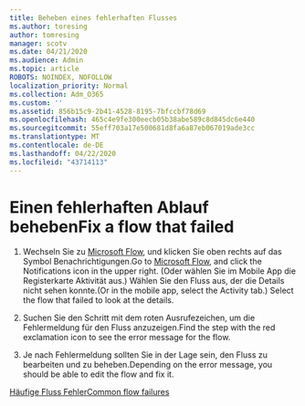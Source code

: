 ```yaml
---
title: Beheben eines fehlerhaften Flusses
ms.author: toresing
author: tomresing
manager: scotv
ms.date: 04/21/2020
ms.audience: Admin
ms.topic: article
ROBOTS: NOINDEX, NOFOLLOW
localization_priority: Normal
ms.collection: Adm_O365
ms.custom: ''
ms.assetid: 856b15c9-2b41-4528-8195-7bfccbf78d69
ms.openlocfilehash: 465c4e9fe300eecb05b38abe589c8d845dc6e440
ms.sourcegitcommit: 55eff703a17e500681d8fa6a87eb067019ade3cc
ms.translationtype: MT
ms.contentlocale: de-DE
ms.lasthandoff: 04/22/2020
ms.locfileid: "43714113"
---
```

# <a name="fix-a-flow-that-failed"></a><span data-ttu-id="16240-102">Einen fehlerhaften Ablauf beheben</span><span class="sxs-lookup"><span data-stu-id="16240-102">Fix a flow that failed</span></span>

1. <span data-ttu-id="16240-103">Wechseln Sie zu [Microsoft Flow](https://flow.microsoft.com/), und klicken Sie oben rechts auf das Symbol Benachrichtigungen.</span><span class="sxs-lookup"><span data-stu-id="16240-103">Go to [Microsoft Flow](https://flow.microsoft.com/), and click the Notifications icon in the upper right.</span></span> <span data-ttu-id="16240-104">(Oder wählen Sie im Mobile App die Registerkarte Aktivität aus.) Wählen Sie den Fluss aus, der die Details nicht sehen konnte.</span><span class="sxs-lookup"><span data-stu-id="16240-104">(Or in the mobile app, select the Activity tab.) Select the flow that failed to look at the details.</span></span>
    
2. <span data-ttu-id="16240-105">Suchen Sie den Schritt mit dem roten Ausrufezeichen, um die Fehlermeldung für den Fluss anzuzeigen.</span><span class="sxs-lookup"><span data-stu-id="16240-105">Find the step with the red exclamation icon to see the error message for the flow.</span></span>
    
3. <span data-ttu-id="16240-106">Je nach Fehlermeldung sollten Sie in der Lage sein, den Fluss zu bearbeiten und zu beheben.</span><span class="sxs-lookup"><span data-stu-id="16240-106">Depending on the error message, you should be able to edit the flow and fix it.</span></span> 
    
[<span data-ttu-id="16240-107">Häufige Fluss Fehler</span><span class="sxs-lookup"><span data-stu-id="16240-107">Common flow failures</span></span>](https://go.microsoft.com/fwlink/?linkid=872110)
  

